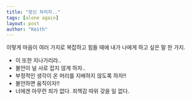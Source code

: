 ```yaml
---
title: "정신 차리자.."
tags: [alone again]
layout: post
author: "Keith"
---
```


이렇게 마음이 여러 가지로 복잡하고 힘들 때에 내가 나에게 하고 싶은 말 한 가지.

- 이 또한 지나가리라..
- 불안이 널 사로 잡지 않게 하자..
- 부정적인 생각이 온 머리를 지배하지 않도록 하자!!
- 불안하면 움직이자!!
- 너에겐 아무런 죄가 없다. 죄책감 따위 갖을 일 없다.

